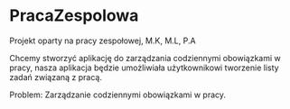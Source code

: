 # PracaZespolowa
Projekt oparty na pracy zespołowej, M.K, M.L, P.A


Chcemy stworzyć aplikację do zarządzania codziennymi obowiązkami w pracy, nasza aplikacja będzie umożliwiała użytkownikowi tworzenie listy zadań związaną z pracą.

Problem: Zarządzanie codziennymi obowiązkami w pracy.
